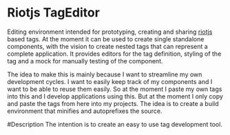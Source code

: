 # Riotjs TagEditor
Editing environment intended for prototyping, creating and sharing <a href="http://muut.com/riotjs">riotjs</a> based tags.
At the moment it can be used to create single standalone components, with the vision to create nested tags that can represent a complete application.
It provides editors for the tag definition, styling of the tag and a mock for manually testing of the component.

The idea to make this is mainly because I want to streamline my own development cycles. I want to easily keep track of my components and I want to be able to reuse them easily. So at the moment I paste my own tags into this and I develop applications using this. But at the moment I only copy and paste the tags from here into my projects. The idea is to create a build environment that minifies and autoprefixes the source. 

#Description
The intention is to create an easy to use tag development tool. 

